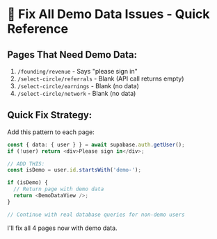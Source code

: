 # 🔧 Fix All Demo Data Issues - Quick Reference

## Pages That Need Demo Data:

1. `/founding/revenue` - Says "please sign in"
2. `/select-circle/referrals` - Blank (API call returns empty)
3. `/select-circle/earnings` - Blank (no data)
4. `/select-circle/network` - Blank (no data)

## Quick Fix Strategy:

Add this pattern to each page:

```typescript
const { data: { user } } = await supabase.auth.getUser();
if (!user) return <div>Please sign in</div>;

// ADD THIS:
const isDemo = user.id.startsWith('demo-');

if (isDemo) {
  // Return page with demo data
  return <DemoDataView />;
}

// Continue with real database queries for non-demo users
```

I'll fix all 4 pages now with demo data.
